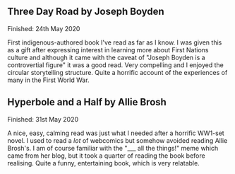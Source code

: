 ## Three Day Road by Joseph Boyden

Finished: 24th May 2020

First indigenous-authored book I've read as far as I know. I was given this as a gift after expressing interest in learning more about First Nations culture and although it came with the caveat of "Joseph Boyden is a controvertial figure" it was a good read. Very compelling and I enjoyed the circular storytelling structure. Quite a horrific account of the experiences of many in the First World War.

## Hyperbole and a Half by Allie Brosh

Finished: 31st May 2020

A nice, easy, calming read was just what I needed after a horrific WW1-set novel. I used to read a _lot_ of webcomics but somehow avoided reading Allie Brosh's. I am of course familiar with the "\_\_\_ all the things!" meme which came from her blog, but it took a quarter of reading the book before realising. Quite a funny, entertaining book, which is very relatable.
